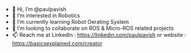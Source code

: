 - 👋 Hi, I’m @paulpavish
- 👀 I’m interested in Robotics
- 🌱 I’m currently learning Robot Oerating System
- 💞️ I’m looking to collaborate on ROS & Micro-ROS related projects
- 📫 Reach me at LinkedIn : https://linkedin.com/paulpavish or website : https://basicsexplained.com/creator

<!---
paulpavish/paulpavish is a ✨ special ✨ repository because its `README.md` (this file) appears on your GitHub profile.
You can click the Preview link to take a look at your changes.
--->
